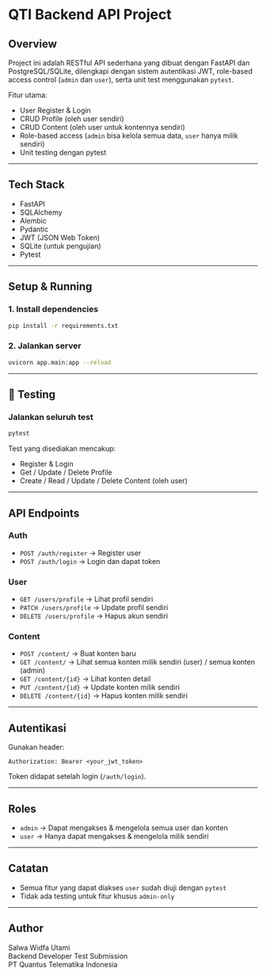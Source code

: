 
# QTI Backend API Project

## Overview
Project ini adalah RESTful API sederhana yang dibuat dengan FastAPI dan PostgreSQL/SQLite, dilengkapi dengan sistem autentikasi JWT, role-based access control (`admin` dan `user`), serta unit test menggunakan `pytest`.

Fitur utama:
- User Register & Login
- CRUD Profile (oleh user sendiri)
- CRUD Content (oleh user untuk kontennya sendiri)
- Role-based access (`admin` bisa kelola semua data, `user` hanya milik sendiri)
- Unit testing dengan pytest

---

## Tech Stack
- FastAPI
- SQLAlchemy
- Alembic
- Pydantic
- JWT (JSON Web Token)
- SQLite (untuk pengujian)
- Pytest

---

## Setup & Running

### 1. Install dependencies
```bash
pip install -r requirements.txt
```

### 2. Jalankan server
```bash
uvicorn app.main:app --reload
```

---

## 🧪 Testing

### Jalankan seluruh test
```bash
pytest
```

Test yang disediakan mencakup:
- Register & Login
- Get / Update / Delete Profile
- Create / Read / Update / Delete Content (oleh user)

---

## API Endpoints

### Auth
- `POST /auth/register` → Register user
- `POST /auth/login` → Login dan dapat token

### User
- `GET /users/profile` → Lihat profil sendiri
- `PATCH /users/profile` → Update profil sendiri
- `DELETE /users/profile` → Hapus akun sendiri

### Content
- `POST /content/` → Buat konten baru
- `GET /content/` → Lihat semua konten milik sendiri (user) / semua konten (admin)
- `GET /content/{id}` → Lihat konten detail
- `PUT /content/{id}` → Update konten milik sendiri
- `DELETE /content/{id}` → Hapus konten milik sendiri

---

## Autentikasi
Gunakan header:
```
Authorization: Bearer <your_jwt_token>
```
Token didapat setelah login (`/auth/login`).

---

## Roles
- `admin` → Dapat mengakses & mengelola semua user dan konten
- `user` → Hanya dapat mengakses & mengelola milik sendiri

---

## Catatan
- Semua fitur yang dapat diakses `user` sudah diuji dengan `pytest`
- Tidak ada testing untuk fitur khusus `admin-only`

---

## Author
Salwa Widfa Utami  
Backend Developer Test Submission  
PT Quantus Telematika Indonesia
